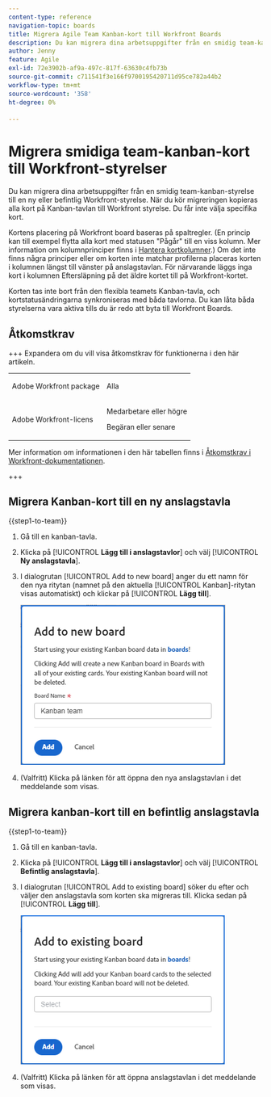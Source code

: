```yaml
---
content-type: reference
navigation-topic: boards
title: Migrera Agile Team Kanban-kort till Workfront Boards
description: Du kan migrera dina arbetsuppgifter från en smidig team-kanban-styrelse till en ny eller befintlig Workfront-styrelse.
author: Jenny
feature: Agile
exl-id: 72e3902b-af9a-497c-817f-63630c4fb73b
source-git-commit: c711541f3e166f9700195420711d95ce782a44b2
workflow-type: tm+mt
source-wordcount: '358'
ht-degree: 0%

---
```


# Migrera smidiga team-kanban-kort till Workfront-styrelser

Du kan migrera dina arbetsuppgifter från en smidig team-kanban-styrelse till en ny eller befintlig Workfront-styrelse. När du kör migreringen kopieras alla kort på Kanban-tavlan till Workfront styrelse. Du får inte välja specifika kort.

Kortens placering på Workfront board baseras på spaltregler. (En princip kan till exempel flytta alla kort med statusen &quot;Pågår&quot; till en viss kolumn. Mer information om kolumnprinciper finns i [Hantera kortkolumner](/help/quicksilver/agile/get-started-with-boards/manage-board-columns.md).) Om det inte finns några principer eller om korten inte matchar profilerna placeras korten i kolumnen längst till vänster på anslagstavlan. För närvarande läggs inga kort i kolumnen Eftersläpning på det äldre kortet till på Workfront-kortet.

Korten tas inte bort från den flexibla teamets Kanban-tavla, och kortstatusändringarna synkroniseras med båda tavlorna. Du kan låta båda styrelserna vara aktiva tills du är redo att byta till Workfront Boards.

## Åtkomstkrav

+++ Expandera om du vill visa åtkomstkrav för funktionerna i den här artikeln.

<table style="table-layout:auto"> 
 <col> 
 <col> 
 <tbody> 
  <tr> 
   <td role="rowheader">Adobe Workfront package</td> 
   <td> <p>Alla</p> </td> 
  </tr> 
  <tr> 
   <td role="rowheader">Adobe Workfront-licens</td> 
   <td> 
   <p>Medarbetare eller högre</p> 
   <p>Begäran eller senare</p>
   </td> 
  </tr> 
 </tbody> 
</table>

Mer information om informationen i den här tabellen finns i [Åtkomstkrav i Workfront-dokumentationen](/help/quicksilver/administration-and-setup/add-users/access-levels-and-object-permissions/access-level-requirements-in-documentation.md).

+++

## Migrera Kanban-kort till en ny anslagstavla

{{step1-to-team}}

1. Gå till en kanban-tavla.
1. Klicka på [!UICONTROL **Lägg till i anslagstavlor**] och välj [!UICONTROL **Ny anslagstavla**].
1. I dialogrutan [!UICONTROL Add to new board] anger du ett namn för den nya ritytan (namnet på den aktuella [!UICONTROL Kanban]-ritytan visas automatiskt) och klickar på [!UICONTROL **Lägg till**].

   ![Lägg till kanban-kort till ny anslagstavla](assets/add-kanban-cards-to-new-board-dialog.png)

1. (Valfritt) Klicka på länken för att öppna den nya anslagstavlan i det meddelande som visas.

## Migrera kanban-kort till en befintlig anslagstavla

{{step1-to-team}}

1. Gå till en kanban-tavla.
1. Klicka på [!UICONTROL **Lägg till i anslagstavlor**] och välj [!UICONTROL **Befintlig anslagstavla**].
1. I dialogrutan [!UICONTROL Add to existing board] söker du efter och väljer den anslagstavla som korten ska migreras till. Klicka sedan på [!UICONTROL **Lägg till**].

   ![Lägg till kanban-kort till befintlig anslagstavla](assets/add-kanban-cards-to-existing-board-dialog.png)

1. (Valfritt) Klicka på länken för att öppna anslagstavlan i det meddelande som visas.
